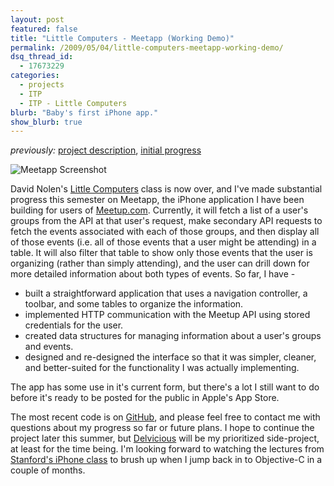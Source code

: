 ```yaml
---
layout: post
featured: false
title: "Little Computers - Meetapp (Working Demo)"
permalink: /2009/05/04/little-computers-meetapp-working-demo/
dsq_thread_id:
  - 17673229
categories:
  - projects
  - ITP
  - ITP - Little Computers
blurb: "Baby's first iPhone app."
show_blurb: true
---
```

*previously:* [project description][1], [initial progress][2]

![Meetapp Screenshot](/projects/spring09/littlecomputers/meetapp_screenshot.png "Meetapp Screenshot")

David Nolen's [Little Computers][3] class is now over, and I've made substantial progress this semester on Meetapp, the iPhone application I have been building for users of [Meetup.com][4]. Currently, it will fetch a list of a user's groups from the API at that user's request, make secondary API requests to fetch the events associated with each of those groups, and then display all of those events (i.e. all of those events that a user might be attending) in a table. It will also filter that table to show only those events that the user is organizing (rather than simply attending), and the user can drill down for more detailed information about both types of events. So far, I have -

 * built a straightforward application that uses a navigation controller, a toolbar, and some tables to organize the information.
 * implemented HTTP communication with the Meetup API using stored credentials for the user.
 * created data structures for managing information about a user's groups and events.
 * designed and re-designed the interface so that it was simpler, cleaner, and better-suited for the functionality I was actually implementing.

The app has some use in it's current form, but there's a lot I still want to do before it's ready to be posted for the public in Apple's App Store.

The most recent code is on [GitHub][5], and please feel free to contact me with questions about my progress so far or future plans. I hope to continue the project later this summer, but [Delvicious][6] will be my prioritized side-project, at least for the time being. I'm looking forward to watching the lectures from [Stanford's iPhone class][7] to brush up when I jump back in to Objective-C in a couple of months.

 [1]: /2009/03/05/little-computers-meetapp-a-meetupcom-iphone-app/
 [2]: /2009/03/24/little-computers-meetapp-initial-progress/
 [3]: http://www.littlecomputers.net/
 [4]: http://meetup.com/
 [5]: http://github.com/lehrblogger/meetapp
 [6]: http://delvicious.com/
 [7]: http://www.stanford.edu/class/cs193p/cgi-bin/index.php
